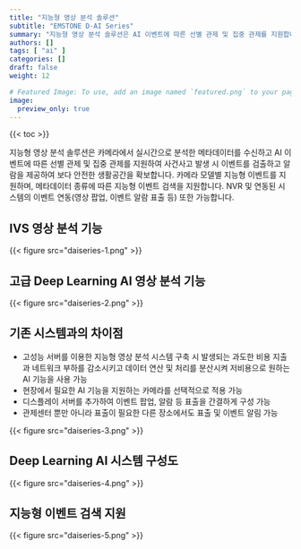 ```yaml
---
title: "지능형 영상 분석 솔루션"
subtitle: "EMSTONE D-AI Series"
summary: "지능형 영상 분석 솔루션은 AI 이벤트에 따른 선별 관제 및 집중 관제를 지원합니다"
authors: []
tags: [ "ai" ]
categories: []
draft: false
weight: 12

# Featured Image: To use, add an image named `featured.png` to your page's folder.
image:
  preview_only: true
---
```


{{< toc >}}


지능형 영상 분석 솔루션은 카메라에서 실시간으로 분석한 메타데이터를 수신하고 AI 이벤트에 따른 선별 관제 및 집중 관제를 지원하여 사건사고 발생 시 이벤트를 검출하고 알람을 제공하여 보다 안전한 생활공간을 확보합니다.
카메라 모델별 지능형 이벤트를 지원하며, 메타데이터 종류에 따른 지능형 이벤트 검색을 지원합니다. NVR 및 연동된 시스템의 이벤트 연동(영상 팝업, 이벤트 알람 표출 등) 또한 가능합니다.


<div class="container">
<div class="row">
<div class="col-12 col-sm-6">

## IVS 영상 분석 기능
{{< figure src="daiseries-1.png" >}}

</div>

<div class="col-12 col-sm-6">

## 고급 Deep Learning AI 영상 분석 기능
{{< figure src="daiseries-2.png" >}}
</div>
</div>
</div>


## 기존 시스템과의 차이점
- 고성능 서버를 이용한 지능형 영상 분석 시스템 구축 시 발생되는 과도한 비용 지출과 네트워크 부하를 감소시키고 데이터 연산 및 처리를 분산시켜 저비용으로 원하는 AI 기능을 사용 가능
- 현장에서 필요한 AI 기능을 지원하는 카메라를 선택적으로 적용 가능
- 디스플레이 서버를 추가하여 이벤트 팝업, 알람 등 표출을 간결하게 구성 가능
- 관제센터 뿐만 아니라 표출이 필요한 다른 장소에서도 표출 및 이벤트 알림 가능

{{< figure src="daiseries-3.png" >}}

<div class="container">
<div class="row">
<div class="col-12 col-sm-6">

## Deep Learning AI 시스템 구성도
{{< figure src="daiseries-4.png" >}}
</div>

<div class="col-12 col-sm-6">

## 지능형 이벤트 검색 지원
{{< figure src="daiseries-5.png" >}}
</div>
</div>
</div>
